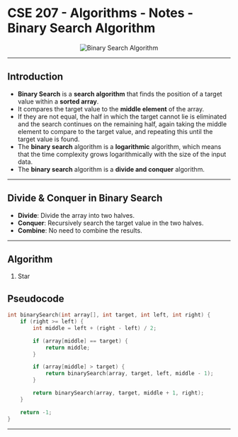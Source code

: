 # **CSE 207 - Algorithms - Notes - Binary Search Algorithm**

<p align="center">
    <img src="https://upload.wikimedia.org/wikipedia/commons/9/9c/Optimal-binary-search-tree-from-sorted-array.gif" alt="Binary Search Algorithm"/>
</p>

---

## **Introduction**

- **Binary Search** is a **search algorithm** that finds the position of a target value within a **sorted array**.
- It compares the target value to the **middle element** of the array.
- If they are not equal, the half in which the target cannot lie is eliminated and the search continues on the remaining half, again taking the middle element to compare to the target value, and repeating this until the target value is found.
- The **binary search** algorithm is a **logarithmic** algorithm, which means that the time complexity grows logarithmically with the size of the input data.
- The **binary search** algorithm is a **divide and conquer** algorithm.

---

## **Divide & Conquer in Binary Search**

- **Divide**: Divide the array into two halves.
- **Conquer**: Recursively search the target value in the two halves.
- **Combine**: No need to combine the results.

---

## **Algorithm**

1. Star

## **Pseudocode**

```cpp
int binarySearch(int array[], int target, int left, int right) {
    if (right >= left) {
        int middle = left + (right - left) / 2;

        if (array[middle] == target) {
            return middle;
        }

        if (array[middle] > target) {
            return binarySearch(array, target, left, middle - 1);
        }

        return binarySearch(array, target, middle + 1, right);
    }

    return -1;
}
```

---
